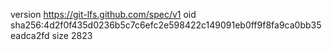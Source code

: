 version https://git-lfs.github.com/spec/v1
oid sha256:4d2f0f435d0236b5c7c6efc2e598422c149091eb0ff9f8fa9ca0bb35eadca2fd
size 2823
